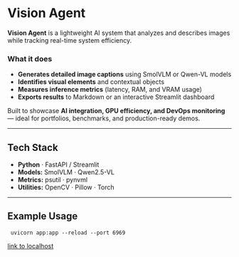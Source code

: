 # Vision Agent

**Vision Agent** is a lightweight AI system that analyzes and describes images while tracking real-time system efficiency.

### What it does
- **Generates detailed image captions** using SmolVLM or Qwen-VL models  
- **Identifies visual elements** and contextual objects  
- **Measures inference metrics** (latency, RAM, and VRAM usage)  
- **Exports results** to Markdown or an interactive Streamlit dashboard  

Built to showcase **AI integration, GPU efficiency, and DevOps monitoring** — ideal for portfolios, benchmarks, and production-ready demos.

---

## Tech Stack
- **Python** · FastAPI / Streamlit  
- **Models:** SmolVLM · Qwen2.5-VL  
- **Metrics:** psutil · pynvml  
- **Utilities:** OpenCV · Pillow · Torch  

---

## Example Usage


```
 uvicorn app:app --reload --port 6969
```
[link to localhost](http://127.0.0.1:6969/docs)
